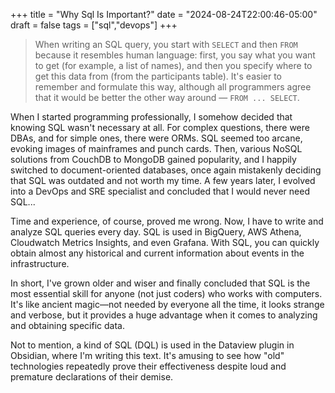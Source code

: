 +++
title = "Why Sql Is Important?"
date = "2024-08-24T22:00:46-05:00"
draft = false
tags = ["sql","devops"]
+++

> When writing an SQL query, you start with `SELECT` and then `FROM`
  because it resembles human language: first, you say what you want to
  get (for example, a list of names), and then you specify where to
  get this data from (from the participants table). It's easier to
  remember and formulate this way, although all programmers agree that
  it would be better the other way around — `FROM ... SELECT`.

When I started programming professionally, I somehow decided that
knowing SQL wasn't necessary at all. For complex questions, there were
DBAs, and for simple ones, there were ORMs. SQL seemed too arcane,
evoking images of mainframes and punch cards. Then, various NoSQL
solutions from CouchDB to MongoDB gained popularity, and I happily
switched to document-oriented databases, once again mistakenly
deciding that SQL was outdated and not worth my time. A few years
later, I evolved into a DevOps and SRE specialist and concluded that I
would never need SQL...

Time and experience, of course, proved me wrong. Now, I have to write
and analyze SQL queries every day. SQL is used in BigQuery, AWS
Athena, Cloudwatch Metrics Insights, and even Grafana. With SQL, you
can quickly obtain almost any historical and current information about
events in the infrastructure.

In short, I've grown older and wiser and finally concluded that SQL is
the most essential skill for anyone (not just coders) who works with
computers. It's like ancient magic—not needed by everyone all the
time, it looks strange and verbose, but it provides a huge advantage
when it comes to analyzing and obtaining specific data.

Not to mention, a kind of SQL (DQL) is used in the Dataview plugin in
Obsidian, where I'm writing this text. It's amusing to see how "old"
technologies repeatedly prove their effectiveness despite loud and
premature declarations of their demise.

